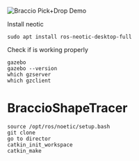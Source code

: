 ![Braccio Pick+Drop Demo](doc/triangle.gif)

Install neotic
```
sudo apt install ros-neotic-desktop-full
```
Check if is working properly

```
gazebo
gazebo --version
which gzserver
which gzclient
```
# BraccioShapeTracer
```
source /opt/ros/noetic/setup.bash
git clone
go to director 
catkin_init_workspace
catkin_make
```
